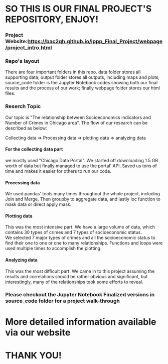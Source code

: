 # SO THIS IS OUR FINAL PROJECT'S REPOSITORY, ENJOY!

### Project Website:https://bac2qh.github.io/ippp_Final_Project/webpage/project_intro.html

### Repo's layout

There are four important folders in this repo. data folder stores
all supporting data; output folder stores all outputs, including maps and plots;
source_code folder is the Jupyter Notebook codes showing both our final results
and the process of our work; finally webpage folder stores our html files.

### Reserch Topic

Our topic is "The relationship between Socioeconomics indicators and Number of
Crimes in Chicago area". The flow of our research can be described as below:

Collecting data => Processing data => plotting data => analyzing data

#### For the collecting data part
we mostly used "Chicago Data Portal". We started off downloading 1.5 GB worth of
data but finally managed to use the portal' API. Saved us tons of time and makes
it easier for others to run our code.

#### Processing data
We used pandas' tools many times throughout the whole project, including
Join and Merge,
Then groupby to aggregate data, and lastly
loc function to mask data or direct apply mask.

#### Plotting data
This was the most intensive part. We have a large volume of data, which
contains 30 types of crimes and 7 types of socioeconomic status.  
We selected 7 major types of crimes and all the socioeconomic status to find their
one to one or one to many relationships.
Functions and loops were used multiple times to accomplish the plotting.

#### Analyzing data
This was the most difficult part. We came in to this project assuming the results
and correlations should be rather obvious and significant, but interestingly,
many of the relationships took some efforts to reveal.
### Please checkout the Jupyter Notebook Finalized versions in source_code folder for a project walk-through

# More detailed information available via our website

# THANK YOU!
